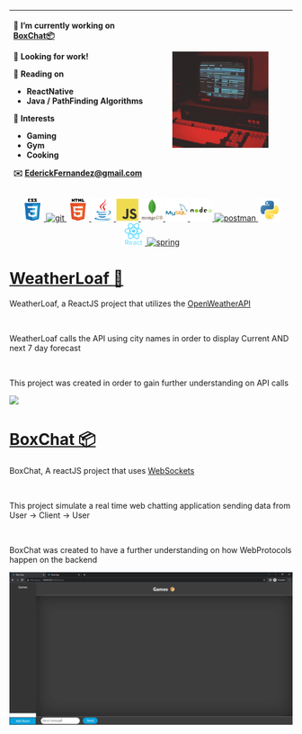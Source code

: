 

|<div width="50%" align="left"><p>🌱 I’m currently working on [BoxChat📦](https://github.com/EderickLFbox_chat)</p><p>👀 Looking for work!</p> <p>📖 Reading on</p> <ul><li>ReactNative</li><li>Java / PathFinding Algorithms</li></ul> <p>🏓 Interests</p><ul><li>Gaming</li><li>Gym</li><li>Cooking</li></ul> <p>✉️ EderickFernandez@gmail.com</p></div>|<img src="redComputer.gif" width="70%"> |
|-|-|

<p align="center" style="float:clear"> <a href="https://www.w3schools.com/css/" target="_blank" rel="noreferrer"> <img src="https://raw.githubusercontent.com/devicons/devicon/master/icons/css3/css3-original-wordmark.svg" alt="css3" width="40" height="40"/> </a> <a href="https://git-scm.com/" target="_blank" rel="noreferrer"> <img src="https://www.vectorlogo.zone/logos/git-scm/git-scm-icon.svg" alt="git" width="40" height="40"/> </a> <a href="https://www.w3.org/html/" target="_blank" rel="noreferrer"> <img src="https://raw.githubusercontent.com/devicons/devicon/master/icons/html5/html5-original-wordmark.svg" alt="html5" width="40" height="40"/> </a> <a href="https://www.java.com" target="_blank" rel="noreferrer"> <img src="https://raw.githubusercontent.com/devicons/devicon/master/icons/java/java-original.svg" alt="java" width="40" height="40"/> </a> <a href="https://developer.mozilla.org/en-US/docs/Web/JavaScript" target="_blank" rel="noreferrer"> <img src="https://raw.githubusercontent.com/devicons/devicon/master/icons/javascript/javascript-original.svg" alt="javascript" width="40" height="40"/> </a> <a href="https://www.mongodb.com/" target="_blank" rel="noreferrer"> <img src="https://raw.githubusercontent.com/devicons/devicon/master/icons/mongodb/mongodb-original-wordmark.svg" alt="mongodb" width="40" height="40"/> </a> <a href="https://www.mysql.com/" target="_blank" rel="noreferrer"> <img src="https://raw.githubusercontent.com/devicons/devicon/master/icons/mysql/mysql-original-wordmark.svg" alt="mysql" width="40" height="40"/> </a> <a href="https://nodejs.org" target="_blank" rel="noreferrer"> <img src="https://raw.githubusercontent.com/devicons/devicon/master/icons/nodejs/nodejs-original-wordmark.svg" alt="nodejs" width="40" height="40"/> </a> <a href="https://postman.com" target="_blank" rel="noreferrer"> <img src="https://www.vectorlogo.zone/logos/getpostman/getpostman-icon.svg" alt="postman" width="40" height="40"/> </a> <a href="https://www.python.org" target="_blank" rel="noreferrer"> <img src="https://raw.githubusercontent.com/devicons/devicon/master/icons/python/python-original.svg" alt="python" width="40" height="40"/> </a> <a href="https://reactjs.org/" target="_blank" rel="noreferrer"> <img src="https://raw.githubusercontent.com/devicons/devicon/master/icons/react/react-original-wordmark.svg" alt="react" width="40" height="40"/> </a> <a href="https://spring.io/" target="_blank" rel="noreferrer"> <img src="https://www.vectorlogo.zone/logos/springio/springio-icon.svg" alt="spring" width="40" height="40"/> </a> </p>


# [WeatherLoaf 🍞](https://github.com/EderickLF/box_chat)
<p>WeatherLoaf, a ReactJS project that utilizes the <a href="https://openweathermap.org/">OpenWeatherAPI </a></p>
</br>
<p>WeatherLoaf calls the API using city names in order to display Current AND next 7 day forecast</p>
</br>
<p>This project was created in order to gain further understanding on API calls</p>
<img src="weatherloaf.gif">

# [BoxChat 📦](https://github.com/EderickLF/weather-api)
<p>BoxChat, A reactJS project that uses <a href="https://developer.mozilla.org/en-US/docs/Web/API/WebSockets_API">WebSockets</a> </p>
</br>
<p>This project simulate a real time web chatting application sending data from User -> Client -> User</p>
</br>
<p>BoxChat was created to have a further understanding on how WebProtocols happen on the backend</p>

<img src="BoxChat.gif">

